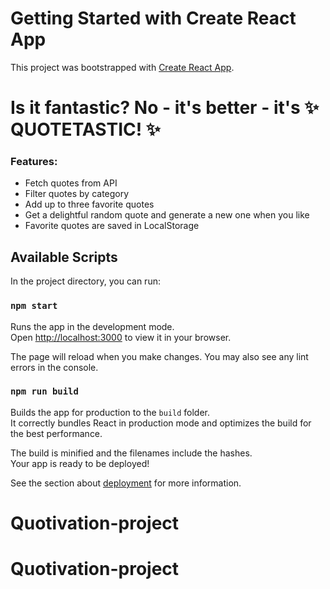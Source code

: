 # Getting Started with Create React App

This project was bootstrapped with [Create React App](https://github.com/facebook/create-react-app).

# Is it fantastic? No - it's better - it's ✨ QUOTETASTIC! ✨

### Features:

- Fetch quotes from API
- Filter quotes by category
- Add up to three favorite quotes
- Get a delightful random quote and generate a new one when you like
- Favorite quotes are saved in LocalStorage

## Available Scripts

In the project directory, you can run:

### `npm start`

Runs the app in the development mode.\
Open [http://localhost:3000](http://localhost:3000) to view it in your browser.

The page will reload when you make changes.
You may also see any lint errors in the console.

### `npm run build`

Builds the app for production to the `build` folder.\
It correctly bundles React in production mode and optimizes the build for the best performance.

The build is minified and the filenames include the hashes.\
Your app is ready to be deployed!

See the section about [deployment](https://facebook.github.io/create-react-app/docs/deployment) for more information.
# Quotivation-project
# Quotivation-project
